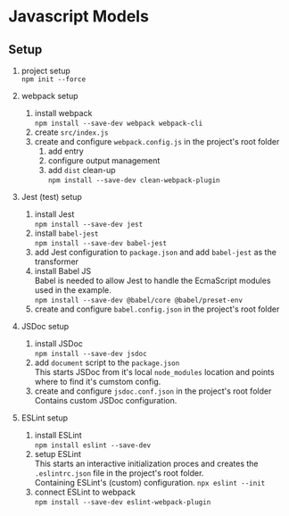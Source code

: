 # Javascript Models

## Setup
1. project setup  
`npm init --force`

2. webpack setup 
   1. install webpack  
      `npm install --save-dev webpack webpack-cli`
   2. create `src/index.js`
   3. create and configure `webpack.config.js` in the project's root folder
      1. add entry
      2. configure output management
      3. add `dist` clean-up  
      `npm install --save-dev clean-webpack-plugin`
3. Jest (test) setup
   1. install Jest  
   `npm install --save-dev jest`
   2. install `babel-jest`  
   `npm install --save-dev babel-jest`
   3. add Jest configuration to `package.json` and add `babel-jest` as the transformer
   4. install Babel JS  
   Babel is needed to allow Jest to handle the EcmaScript modules used in the example.  
   `npm install --save-dev @babel/core @babel/preset-env`
   5. create and configure `babel.config.json` in the project's root folder
4. JSDoc setup
   1. install JSDoc  
   `npm install --save-dev jsdoc`
   2. add `document` script to the `package.json`  
   This starts JSDoc from it's local `node_modules` location and points where to find it's cumstom config.
   3. create and configure `jsdoc.conf.json` in the project's root folder   
   Contains custom JSDoc configuration.
5. ESLint setup
   1. install ESLint  
   `npm install eslint --save-dev`
   2. setup ESLint  
   This starts an interactive initialization proces and creates the `.eslintrc.json` file in the project's root folder.  
   Containing ESLint's (custom) configuration.
   `npx eslint --init`
   3. connect ESLint to webpack    
   `npm install --save-dev eslint-webpack-plugin`

